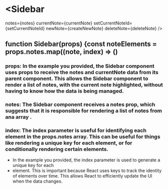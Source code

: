 
# <Sidebar
notes={notes}
currentNote={currentNote}
setCurrentNoteId={setCurrentNoteId}
newNote={createNewNote}
deleteNote={deleteNote}
/>

## function Sidebar(props) {const noteElements = props.notes.map((note, index) => ()
### props: In the example you provided, the Sidebar component uses props to receive the notes and currentNote data from its parent component. This allows the Sidebar component to render a list of notes, with the current note highlighted, without having to know how the data is being managed.
### notes: The Sidebar component receives a notes prop, which suggests that it is responsible for rendering a list of notes from ana array .
### index: The index parameter is useful for identifying each element in the props.notes array. This can be useful for things like rendering a unique key for each element, or for conditionally rendering certain elements.
* In the example you provided, the index parameter is used to generate a unique key for each <li> element. This is important because React uses keys to track the identity of elements over time. This allows React to efficiently update the UI when the data changes.

